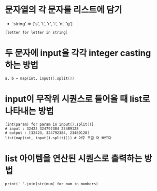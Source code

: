 # 문자열의 각 문자를 리스트에 담기

* 'string' => ['s', 't', 'r', 'i', 'n', 'g']

```
[letter for letter in string]
```

# 두 문자에 input을 각각 integer casting 하는 방법

```
a, b = map(int, input().split())
```

# input이 무작위 시퀀스로 들어올 때 list로 나타내는 방법

```
[int(param) for param in input().split()]
# input : 32423 324792384 23489128
# output : [32423, 324792384, 23489128]
list(map(int, input().split())) # 아주 조금 더 빠르다
```

# list 아이템을 연산된 시퀀스로 출력하는 방법

```
print(' '.join(str(num) for num in numbers)

```
